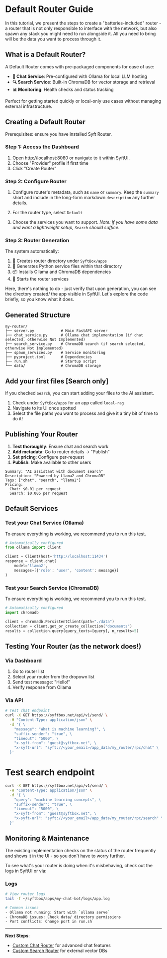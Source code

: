 # Default Router Guide

In this tutorial, we present the steps to create a "batteries-included" router - a router that is not only responsible to interface with the network, but also spawn any stack you might need to run alongside it. All you need to bring will be the data you want to process through it.

## What is a Default Router?

A Default Router comes with pre-packaged components for ease of use:
- **🤖 Chat Service**: Pre-configured with Ollama for local LLM hosting
- **🔍 Search Service**: Built-in ChromaDB for vector storage and retrieval
- **📊 Monitoring**: Health checks and status tracking

Perfect for getting started quickly or local-only use cases without managing external infrastructure.

## Creating a Default Router

Prerequisites: ensure you have installed Syft Router.

### Step 1: Access the Dashboard
1. Open http://localhost:8080 or navigate to it within SyftUI.
2. Choose "Provider" profile if first time
3. Click "Create Router"

### Step 2: Configure Router

1. Configure router's metadata, such as `name` or `summary`. Keep the `summary` short and include in the long-form markdown `description` any further details. 

2. For the router type, select `Default`

3. Choose the services you want to support. 
*Note: If you have some data and want a lightweight setup, `Search` should suffice.*


### Step 3: Router Generation
The system automatically:
1. 📁 Creates router directory under `SyftBox/apps`
2. 🐍 Generates Python service files within that directory
3. 📦 Installs Ollama and ChromaDB dependencies
4. 🚀 Starts the router services

Here, there's nothing to do - just verify that upon generation, you can see the directory created/ the app visible in SyftUI. Let's explore the code briefly, so you know what it does.

## Generated Structure

```
my-router/
├── server.py            # Main FastAPI server
├── chat_service.py      # Ollama chat implementation (if chat selected, otherwise Not Implemented)
├── search_service.py    # ChromaDB search (if search selected, otherwise Not Implemented)
├── spawn_services.py    # Service monitoring
├── pyproject.toml       # Dependencies
├── run.sh               # Startup script
└── data/                # ChromaDB storage
```

## Add your first files [Search only]
If you checked `Search`, you can start adding your files to the AI assistant. 

1. Check under `SyftBox/apps` for an app called `local-rag`
2. Navigate to its UI once spotted
3. Select the file paths you want to process and give it a tiny bit of time to do it!


## Publishing Your Router

1. **Test thoroughly**: Ensure chat and search work
2. **Add metadata**: Go to router details → "Publish"
3. **Set pricing**: Configure per-request
4. **Publish**: Make available to other users

```
Summary: "AI assistant with document search"
Description: "Powered by Llama2 and ChromaDB"
Tags: ["chat", "search", "llama2"]
Pricing:
  Chat: $0.01 per request
  Search: $0.005 per request
```

## Default Services

### Test your Chat Service (Ollama)

To ensure everything is working, we recommend you to run this test.

```python
# Automatically configured
from ollama import Client

client = Client(host='http://localhost:11434')
response = client.chat(
    model='llama2',
    messages=[{'role': 'user', 'content': message}]
)
```

### Test your Search Service (ChromaDB)

To ensure everything is working, we recommend you to run this test.

```python
# Automatically configured  
import chromadb

client = chromadb.PersistentClient(path="./data")
collection = client.get_or_create_collection("documents")
results = collection.query(query_texts=[query], n_results=5)
```

## Testing Your Router (as the network does!)

### Via Dashboard
1. Go to router list
2. Select your router from the dropown list
3. Send test message: "Hello!"
4. Verify response from Ollama

### Via API
```bash
# Test chat endpoint
curl -X GET https://syftbox.net/api/v1/send/ \
  -H "Content-Type: application/json" \
  -d '{ \
    "message": "What is machine learning?", \
    "suffix-sender": "true", \
    "timeout": "5000", \
    "x-syft-from": "guest@syftbox.net", \
    "x-syft-url": "syft://<your_email>/app_data/my_router/rpc/chat" \
  }'
```
# Test search endpoint

```bash
curl -X GET https://syftbox.net/api/v1/send/ \
  -H "Content-Type: application/json" \
  -d '{ \
    "query": "machine learning concepts", \
    "suffix-sender": "true", \
    "timeout": "5000", \
    "x-syft-from": "guest@syftbox.net", \
    "x-syft-url": "syft://<your_email>/app_data/my_router/rpc/search" \
  }'
```

## Monitoring & Maintenance

The existing implementation checks on the status of the router frequently and shows it in the UI - so you don't have to worry further. 

To see what's your router is doing when it's misbehaving, check out the logs in SyftUI or via:

### Logs
```bash
# View router logs
tail -f ~/syftbox/apps/my-chat-bot/logs/app.log

# Common issues
- Ollama not running: Start with `ollama serve`
- ChromaDB issues: Check data/ directory permissions
- Port conflicts: Change port in run.sh
```

---

**Next Steps**: 
- [Custom Chat Router](custom-chat-router.md) for advanced chat features
- [Custom Search Router](custom-search-router.md) for external vector DBs
